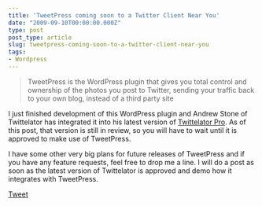 ```yaml
---
title: 'TweetPress coming soon to a Twitter Client Near You'
date: "2009-09-10T00:00:00.000Z"
type: post 
post_type: article
slug: tweetpress-coming-soon-to-a-twitter-client-near-you
tags: 
- Wordpress
---
```

> TweetPress is the WordPress plugin that gives you total control and ownership of the photos you post to Twitter, sending your traffic back to your own blog, instead of a third party site

I just finished development of this WordPress plugin and Andrew Stone of Twittelator has integrated it into his latest version of [Twittelator Pro][1]. As of this post, that version is still in review, so you will have to wait until it is approved to make use of TweetPress.

I have some other very big plans for future releases of TweetPress and if you have any feature requests, feel free to drop me a line. I will do a post as soon as the latest version of Twittelator is approved and demo how it integrates with TweetPress.

<img style="display:none" class="alignnone size-full wp-image-489" title="Twittelator" src="http://brandontreb.com/wp-content/uploads/2009/09/Twittelator.png" alt="Twittelator" width="128" height="128" />

<div style="">
  <a href="http://twitter.com/share" class="twitter-share-button" data-count="horizontal" data-text="TweetPress coming soon to a Twitter Client Near You" data-url="http://brandontreb.com/tweetpress-coming-soon-to-a-twitter-client-near-you"  data-via="brandontreb" data-related="brandontreb:">Tweet</a>
</div>

 [1]: http://stone.com/Twittelator/index.html